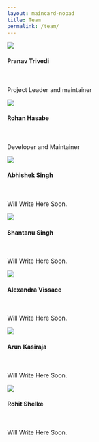 ```yaml
---
layout: maincard-nopad
title: Team
permalink: /team/
---
```

<div class="container btlg-intro valign-wrapper" id="moreinfo">
      <div class="col s12 m6 center-align"><img src="{{- 'img/Pranav.jpg' | relative_url -}}" class="responsive-img"></div>
      <div class="col s12 m6 center-align"><h4>Pranav Trivedi</h4><br><p>Project Leader and maintainer</p></div>
</div>

<div class="container btlg-intro valign-wrapper" id="moreinfo">
      <div class="col s12 m6 center-align"><img src="{{- 'img/btlg_ft1.png' | relative_url -}}" class="responsive-img"></div>
      <div class="col s12 m6 center-align"><h4>Rohan Hasabe</h4><br><p>Developer and Maintainer</p></div>
</div>

<div class="container btlg-intro valign-wrapper" id="moreinfo">
      <div class="col s12 m6 center-align"><img src="{{- 'img/btlg_ft1.png' | relative_url -}}" class="responsive-img"></div>
      <div class="col s12 m6 center-align"><h4>Abhishek Singh</h4><br><p>Will Write Here Soon.</p></div>
</div>

<div class="container btlg-intro valign-wrapper" id="moreinfo">
      <div class="col s12 m6 center-align"><img src="{{- 'img/btlg_ft1.png' | relative_url -}}" class="responsive-img"></div>
      <div class="col s12 m6 center-align"><h4>Shantanu Singh</h4><br><p>Will Write Here Soon.</p></div>
</div>

<div class="container btlg-intro valign-wrapper" id="moreinfo">
      <div class="col s12 m6 center-align"><img src="{{- 'img/Alexandra.jpg' | relative_url -}}" class="responsive-img"></div>
      <div class="col s12 m6 center-align"><h4>Alexandra Vissace</h4><br><p>Will Write Here Soon.</p></div>
</div>

<div class="container btlg-intro valign-wrapper" id="moreinfo">
      <div class="col s12 m6 center-align"><img src="{{- 'img/btlg_ft1.png' | relative_url -}}" class="responsive-img"></div>
      <div class="col s12 m6 center-align"><h4>Arun Kasiraja</h4><br><p>Will Write Here Soon.</p></div>
</div>

<div class="container btlg-intro valign-wrapper" id="moreinfo">
      <div class="col s12 m6 center-align"><img src="{{- 'img/Rohit.jpg' | relative_url -}}" class="responsive-img"></div>
      <div class="col s12 m6 center-align"><h4>Rohit Shelke</h4><br><p>Will Write Here Soon.</p></div>
</div>
